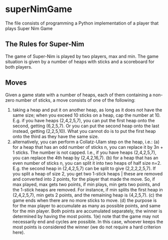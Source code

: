 # superNimGame
The file consists of programming a Python implementation of a player that plays Super Nim Game
## The Rules for Super-Nim
The game of Super-Nim is played by two players, max and min. The game situation is given by a number
of heaps with sticks and a scoreboard for both players.
## Moves
Given a game state with a number of heaps, each of them containing a non-zero number of sticks, a move
consists of one of the following:
1. taking a heap and put it on another heap, as long as it does not have the same size; when you
exceed 10 sticks on a heap, cap the number at 10. E.g. if you have heaps (2,4,2,5,7), you can
put the first heap onto the second, getting (6,2,5,7).
Or you can put the second heap onto the last instead, getting (2,2,5,10). What you cannot do is
to put the first heap onto the third as they have the same size.
2. alternatively, you can perform a Collatz-Ulam step on the heap, i.e.:
(a) for a heap that has an odd number of sticks n, you can replace it by 3n + 1 sticks. The
number is not capped. I.e., if you have heaps (2,4,2,5,7), you can replace the 4th heap by
(2,4,2,16,7).
(b) for a heap that has an even number of sticks n, you can split it into two heaps of half size n=2.
E.g. the second heap in (2,4,2,5,7) can be split to give (2,2,2,2,5,7).
If you split a heap of size 2, you get two 1-stick heaps | these are removed and converted into
2 points, for the player that made the move. So, if max played, max gets two points, if min
plays, min gets two points, and the 1-stick heaps are removed.
For instance, if min splits the first heap in (2,4,2,5,7), min gets 2 points, and the remaining
heap is (4,2,5,7).
(c) the game ends when there are no more sticks to move.
(d) the purpose is for the max player to accumulate as many as possible points, and same for the
min player. Both points are accumulated separately, the winner is determined by having the
most points.
1(e) note that the game may not necessarily end and cycles are possible. In this case, whoever
keeps the most points is considered the winner (we do not require a hard criterion here).

